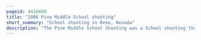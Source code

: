 ```yaml
---
pageid: 4416680
title: "2006 Pine Middle School shooting"
short_summary: "School shooting in Reno, Nevada"
description: "The Pine Middle School Shooting was a School shooting that occurred in Reno, Nevada, United States, on March 14, 2006. The Shooting was perpetrated by the then-14-year-old Student James scott Newman who shot and wounded two 14-year-old eighth-grade Classmates with a. The Gun had a 38-caliber Revolver and had belonged to his Parents. Newman was arrested and charged as an Adult on Charges of attempted Murder, Use of a deadly Weapon and Use of a Firearm by a minor but later pleaded guilty to different Charges of two Counts of Battery with a deadly Weapon, in which he had received sentencing as a Juvenile. James newman was sentenced to House Arrest until he completed 200 Hours of Community Service."
---
```

